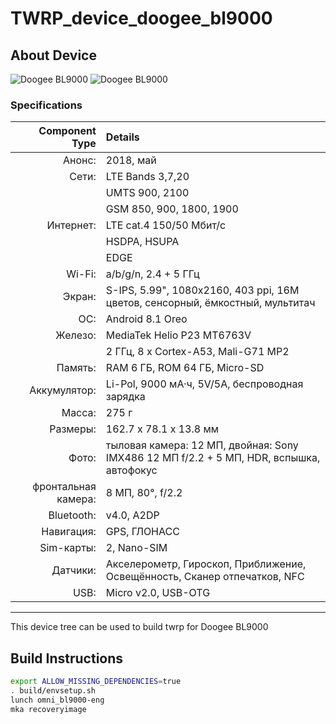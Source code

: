 # TWRP_device_doogee_bl9000

## About Device

![Doogee BL9000](https://s.4pda.to/QysaaUshbz0mkd9uxGMuGDCXuWWgnnWhrX1jGRn9z0r3werNYUb1.jpg?_=1557411025)
![Doogee BL9000](https://helpix.ru/doogee/bl9000/pic/01.jpg)
### Specifications

Component Type | Details
-------:|:-------------------------
Анонс: |2018, май
Сети: |LTE Bands 3,7,20
| |UMTS 900, 2100
| |GSM 850, 900, 1800, 1900
Интернет:	|LTE cat.4 150/50 Мбит/с
| |HSDPA, HSUPA
| |EDGE
Wi-Fi:	|a/b/g/n, 2.4 + 5 ГГц
Экран:	|S-IPS, 5.99", 1080x2160, 403 ppi, 16M цветов, сенсорный, ёмкостный, мультитач
ОС:	|Android 8.1 Oreo
Железо:	|MediaTek Helio P23 MT6763V
| |2 ГГц, 8 x Cortex-A53, Mali-G71 MP2
Память:	|RAM 6 ГБ, ROM 64 ГБ, Micro-SD
Аккумулятор:	|Li-Pol, 9000 мА·ч, 5V/5A, беспроводная зарядка
Масса:	|275 г
Размеры:	|162.7 x 78.1 x 13.8 мм
Фото:	|тыловая камера: 12 МП, двойная: Sony IMX486 12 МП f/2.2 + 5 МП, HDR, вспышка, автофокус
фронтальная камера: |8 МП, 80°, f/2.2
Bluetooth:	|v4.0, A2DP
Навигация:	|GPS, ГЛОНАСС
Sim-карты:	|2, Nano-SIM
Датчики:	|Акселерометр, Гироскоп, Приближение, Освещённость, Сканер отпечатков, NFC
USB:	|Micro v2.0, USB-OTG
---

This device tree can be used to build twrp for Doogee BL9000


## Build Instructions
```sh
export ALLOW_MISSING_DEPENDENCIES=true
. build/envsetup.sh
lunch omni_bl9000-eng
mka recoveryimage
```

